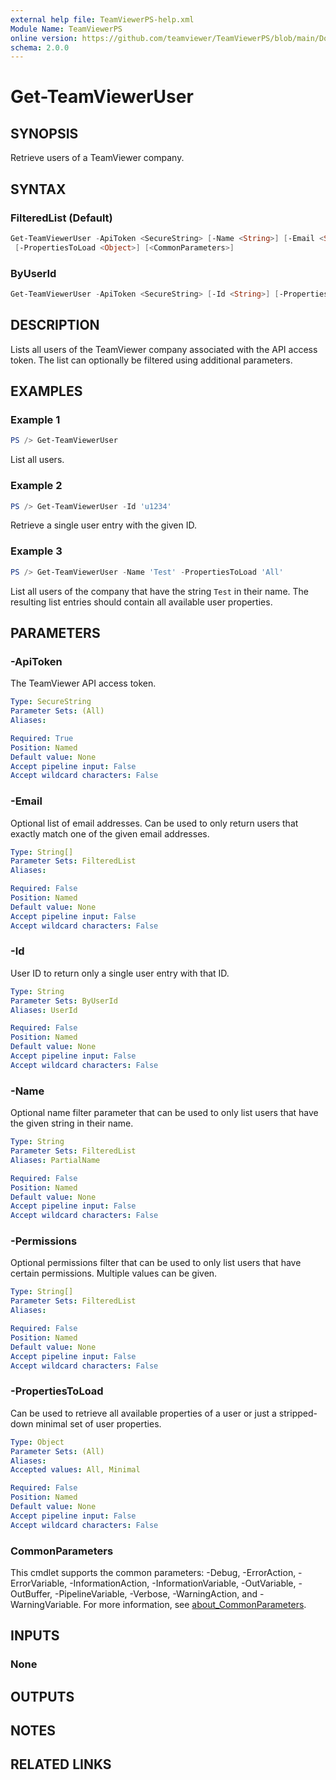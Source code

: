 ```yaml
---
external help file: TeamViewerPS-help.xml
Module Name: TeamViewerPS
online version: https://github.com/teamviewer/TeamViewerPS/blob/main/Docs/Cmdlets_help/Get-TeamViewerUser.md
schema: 2.0.0
---
```


# Get-TeamViewerUser

## SYNOPSIS

Retrieve users of a TeamViewer company.

## SYNTAX

### FilteredList (Default)

```powershell
Get-TeamViewerUser -ApiToken <SecureString> [-Name <String>] [-Email <String[]>] [-Permissions <String[]>]
 [-PropertiesToLoad <Object>] [<CommonParameters>]
```

### ByUserId

```powershell
Get-TeamViewerUser -ApiToken <SecureString> [-Id <String>] [-PropertiesToLoad <Object>] [<CommonParameters>]
```

## DESCRIPTION

Lists all users of the TeamViewer company associated with the API access token.
The list can optionally be filtered using additional parameters.

## EXAMPLES

### Example 1

```powershell
PS /> Get-TeamViewerUser
```

List all users.

### Example 2

```powershell
PS /> Get-TeamViewerUser -Id 'u1234'
```

Retrieve a single user entry with the given ID.

### Example 3

```powershell
PS /> Get-TeamViewerUser -Name 'Test' -PropertiesToLoad 'All'
```

List all users of the company that have the string `Test` in their name.
The resulting list entries should contain all available user properties.

## PARAMETERS

### -ApiToken

The TeamViewer API access token.

```yaml
Type: SecureString
Parameter Sets: (All)
Aliases:

Required: True
Position: Named
Default value: None
Accept pipeline input: False
Accept wildcard characters: False
```

### -Email

Optional list of email addresses. Can be used to only return users that exactly
match one of the given email addresses.

```yaml
Type: String[]
Parameter Sets: FilteredList
Aliases:

Required: False
Position: Named
Default value: None
Accept pipeline input: False
Accept wildcard characters: False
```

### -Id

User ID to return only a single user entry with that ID.

```yaml
Type: String
Parameter Sets: ByUserId
Aliases: UserId

Required: False
Position: Named
Default value: None
Accept pipeline input: False
Accept wildcard characters: False
```

### -Name

Optional name filter parameter that can be used to only list users that have
the given string in their name.

```yaml
Type: String
Parameter Sets: FilteredList
Aliases: PartialName

Required: False
Position: Named
Default value: None
Accept pipeline input: False
Accept wildcard characters: False
```

### -Permissions

Optional permissions filter that can be used to only list users that have
certain permissions. Multiple values can be given.

```yaml
Type: String[]
Parameter Sets: FilteredList
Aliases:

Required: False
Position: Named
Default value: None
Accept pipeline input: False
Accept wildcard characters: False
```

### -PropertiesToLoad

Can be used to retrieve all available properties of a user or just a
stripped-down minimal set of user properties.

```yaml
Type: Object
Parameter Sets: (All)
Aliases:
Accepted values: All, Minimal

Required: False
Position: Named
Default value: None
Accept pipeline input: False
Accept wildcard characters: False
```

### CommonParameters

This cmdlet supports the common parameters: -Debug, -ErrorAction, -ErrorVariable, -InformationAction, -InformationVariable, -OutVariable, -OutBuffer, -PipelineVariable, -Verbose, -WarningAction, and -WarningVariable. For more information, see [about_CommonParameters](http://go.microsoft.com/fwlink/?LinkID=113216).

## INPUTS

### None

## OUTPUTS

## NOTES

## RELATED LINKS
